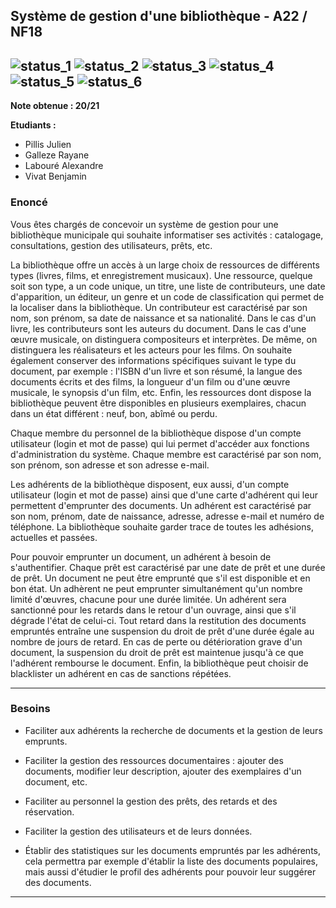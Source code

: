 ## Système de gestion d'une bibliothèque - A22 / NF18
![status_1](https://img.shields.io/badge/Rendu%201-done-brightgreen)
![status_2](https://img.shields.io/badge/Rendu%202-done-brightgreen)
![status_3](https://img.shields.io/badge/Rendu%203-done-brightgreen)
![status_4](https://img.shields.io/badge/Rendu%204-done-brightgreen)
![status_5](https://img.shields.io/badge/Rendu%205-done-brightgreen)
![status_6](https://img.shields.io/badge/Rendu%206-done-brightgreen)
---
<b>Note obtenue : 20/21 </b>

**Etudiants :** 
 - Pillis Julien
 - Galleze Rayane
 - Labouré Alexandre
 - Vivat Benjamin
    
### Enoncé
Vous êtes chargés de concevoir un système de gestion pour une bibliothèque municipale qui souhaite informatiser ses activités : catalogage, consultations, gestion des utilisateurs, prêts, etc.

La bibliothèque offre un accès à un large choix de ressources de différents types (livres, films, et enregistrement musicaux). Une ressource, quelque soit son type, a un code unique, un titre, une liste de contributeurs, une date d'apparition, un éditeur, un genre et un code de classification qui permet de la localiser dans la bibliothèque. Un contributeur est caractérisé par son nom, son prénom, sa date de naissance et sa nationalité. Dans le cas d'un livre, les contributeurs sont les auteurs du document. Dans le cas d'une œuvre musicale, on distinguera compositeurs et interprètes. De même, on distinguera les réalisateurs et les acteurs pour les films. On souhaite également conserver des informations spécifiques suivant le type du document, par exemple : l'ISBN d'un livre et son résumé, la langue des documents écrits et des films, la longueur d'un film ou d'une œuvre musicale, le synopsis d'un film, etc. Enfin, les ressources dont dispose la bibliothèque peuvent être disponibles en plusieurs exemplaires, chacun dans un état différent : neuf, bon, abîmé ou perdu.

Chaque membre du personnel de la bibliothèque dispose d'un compte utilisateur (login et mot de passe) qui lui permet d'accéder aux fonctions d'administration du système. Chaque membre est caractérisé par son nom, son prénom, son adresse et son adresse e-mail.

Les adhérents de la bibliothèque disposent, eux aussi, d'un compte utilisateur (login et mot de passe) ainsi que d'une carte d'adhérent qui leur permettent d'emprunter des documents. Un adhérent est caractérisé par son nom, prénom, date de naissance, adresse, adresse e-mail et numéro de téléphone. La bibliothèque souhaite garder trace de toutes les adhésions, actuelles et passées.

Pour pouvoir emprunter un document, un adhérent à besoin de s'authentifier. Chaque prêt est caractérisé par une date de prêt et une durée de prêt. Un document ne peut être emprunté que s'il est disponible et en bon état. Un adhèrent ne peut emprunter simultanément qu'un nombre limité d'œuvres, chacune pour une durée limitée. Un adhérent sera sanctionné pour les retards dans le retour d'un ouvrage, ainsi que s'il dégrade l'état de celui-ci. Tout retard dans la restitution des documents empruntés entraîne une suspension du droit de prêt d'une durée égale au nombre de jours de retard. En cas de perte ou détérioration grave d'un document, la suspension du droit de prêt est maintenue jusqu'à ce que l'adhérent rembourse le document. Enfin, la bibliothèque peut choisir de blacklister un adhérent en cas de sanctions répétées.



---

### Besoins 
 - Faciliter aux adhérents la recherche de documents et la gestion de leurs emprunts.

 - Faciliter la gestion des ressources documentaires : ajouter des documents, modifier leur description, ajouter des exemplaires d'un document, etc.

 - Faciliter au personnel la gestion des prêts, des retards et des réservation.

 - Faciliter la gestion des utilisateurs et de leurs données.

 - Établir des statistiques sur les documents empruntés par les adhérents, cela permettra par exemple d'établir la liste des documents populaires, mais aussi d'étudier le profil des adhérents pour pouvoir leur suggérer des documents.

---
